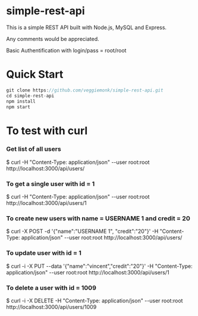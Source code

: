 simple-rest-api
===============

This is a simple REST API built with Node.js, MySQL and Express.

Any comments would be appreciated.

Basic Authentification with login/pass = root/root

# Quick Start
```js
git clone https://github.com/veggiemonk/simple-rest-api.git
cd simple-rest-api
npm install
npm start
```
# To test with curl

### Get list of all users

$ curl -H "Content-Type: application/json" --user root:root http://localhost:3000/api/users/

### To get a single user with id = 1
$ curl -H "Content-Type: application/json" --user root:root http://localhost:3000/api/users/1

### To create new users with name = USERNAME 1 and credit = 20

$ curl -X POST -d '{"name":"USERNAME 1", "credit":"20"}' -H "Content-Type: application/json" --user root:root http://localhost:3000/api/users/

### To update user with id = 1

$ curl -i -X PUT --data '{"name":"vincent","credit":"20"}' -H "Content-Type: application/json" --user root:root http://localhost:3000/api/users/1

### To delete a user with id = 1009

$ curl -i -X DELETE -H "Content-Type: application/json" --user root:root http://localhost:3000/api/users/1009
